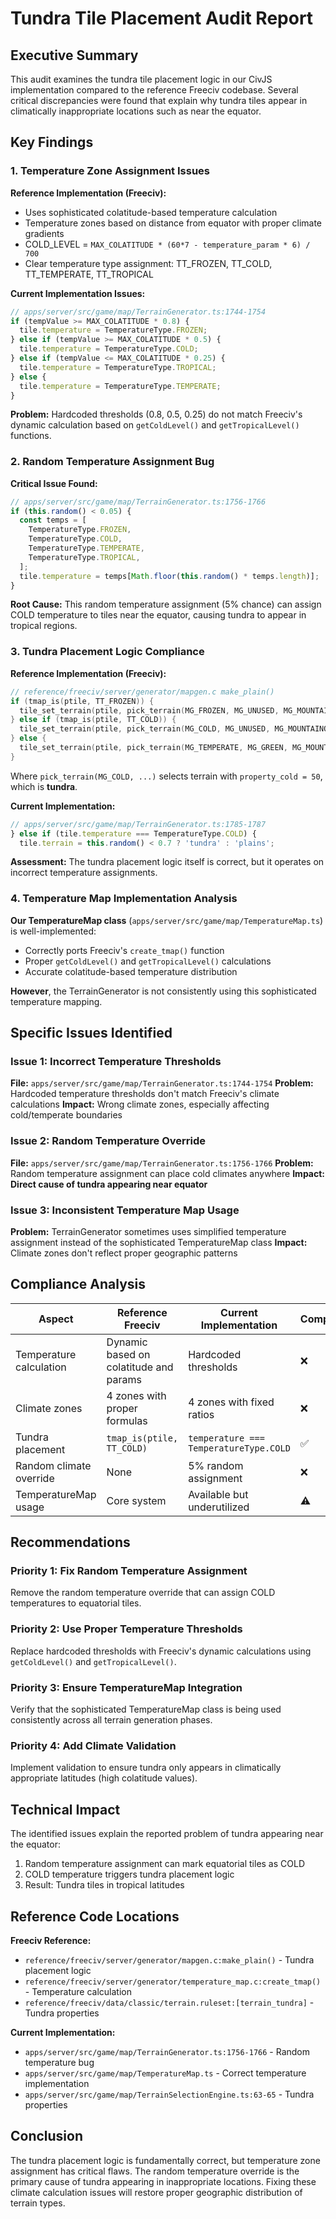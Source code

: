 # Tundra Tile Placement Audit Report

## Executive Summary

This audit examines the tundra tile placement logic in our CivJS implementation compared to the reference Freeciv codebase. Several critical discrepancies were found that explain why tundra tiles appear in climatically inappropriate locations such as near the equator.

## Key Findings

### 1. Temperature Zone Assignment Issues

**Reference Implementation (Freeciv):**
- Uses sophisticated colatitude-based temperature calculation
- Temperature zones based on distance from equator with proper climate gradients
- COLD_LEVEL = `MAX_COLATITUDE * (60*7 - temperature_param * 6) / 700`
- Clear temperature type assignment: TT_FROZEN, TT_COLD, TT_TEMPERATE, TT_TROPICAL

**Current Implementation Issues:**
```typescript
// apps/server/src/game/map/TerrainGenerator.ts:1744-1754
if (tempValue >= MAX_COLATITUDE * 0.8) {
  tile.temperature = TemperatureType.FROZEN;
} else if (tempValue >= MAX_COLATITUDE * 0.5) {
  tile.temperature = TemperatureType.COLD;
} else if (tempValue <= MAX_COLATITUDE * 0.25) {
  tile.temperature = TemperatureType.TROPICAL;
} else {
  tile.temperature = TemperatureType.TEMPERATE;
}
```

**Problem:** Hardcoded thresholds (0.8, 0.5, 0.25) do not match Freeciv's dynamic calculation based on `getColdLevel()` and `getTropicalLevel()` functions.

### 2. Random Temperature Assignment Bug

**Critical Issue Found:**
```typescript
// apps/server/src/game/map/TerrainGenerator.ts:1756-1766
if (this.random() < 0.05) {
  const temps = [
    TemperatureType.FROZEN,
    TemperatureType.COLD,
    TemperatureType.TEMPERATE,
    TemperatureType.TROPICAL,
  ];
  tile.temperature = temps[Math.floor(this.random() * temps.length)];
}
```

**Root Cause:** This random temperature assignment (5% chance) can assign COLD temperature to tiles near the equator, causing tundra to appear in tropical regions.

### 3. Tundra Placement Logic Compliance

**Reference Implementation (Freeciv):**
```c
// reference/freeciv/server/generator/mapgen.c make_plain()
if (tmap_is(ptile, TT_FROZEN)) {
  tile_set_terrain(ptile, pick_terrain(MG_FROZEN, MG_UNUSED, MG_MOUNTAINOUS));
} else if (tmap_is(ptile, TT_COLD)) {
  tile_set_terrain(ptile, pick_terrain(MG_COLD, MG_UNUSED, MG_MOUNTAINOUS));
} else {
  tile_set_terrain(ptile, pick_terrain(MG_TEMPERATE, MG_GREEN, MG_MOUNTAINOUS));
}
```

Where `pick_terrain(MG_COLD, ...)` selects terrain with `property_cold = 50`, which is **tundra**.

**Current Implementation:**
```typescript
// apps/server/src/game/map/TerrainGenerator.ts:1785-1787
} else if (tile.temperature === TemperatureType.COLD) {
  tile.terrain = this.random() < 0.7 ? 'tundra' : 'plains';
```

**Assessment:** The tundra placement logic itself is correct, but it operates on incorrect temperature assignments.

### 4. Temperature Map Implementation Analysis

**Our TemperatureMap class** (`apps/server/src/game/map/TemperatureMap.ts`) is well-implemented:
- Correctly ports Freeciv's `create_tmap()` function
- Proper `getColdLevel()` and `getTropicalLevel()` calculations
- Accurate colatitude-based temperature distribution

**However**, the TerrainGenerator is not consistently using this sophisticated temperature mapping.

## Specific Issues Identified

### Issue 1: Incorrect Temperature Thresholds
**File:** `apps/server/src/game/map/TerrainGenerator.ts:1744-1754`
**Problem:** Hardcoded temperature thresholds don't match Freeciv's climate calculations
**Impact:** Wrong climate zones, especially affecting cold/temperate boundaries

### Issue 2: Random Temperature Override
**File:** `apps/server/src/game/map/TerrainGenerator.ts:1756-1766`
**Problem:** Random temperature assignment can place cold climates anywhere
**Impact:** **Direct cause of tundra appearing near equator**

### Issue 3: Inconsistent Temperature Map Usage
**Problem:** TerrainGenerator sometimes uses simplified temperature assignment instead of the sophisticated TemperatureMap class
**Impact:** Climate zones don't reflect proper geographic patterns

## Compliance Analysis

| Aspect | Reference Freeciv | Current Implementation | Compliance |
|--------|------------------|----------------------|------------|
| Temperature calculation | Dynamic based on colatitude and params | Hardcoded thresholds | ❌ |
| Climate zones | 4 zones with proper formulas | 4 zones with fixed ratios | ❌ |
| Tundra placement | `tmap_is(ptile, TT_COLD)` | `temperature === TemperatureType.COLD` | ✅ |
| Random climate override | None | 5% random assignment | ❌ |
| TemperatureMap usage | Core system | Available but underutilized | ⚠️ |

## Recommendations

### Priority 1: Fix Random Temperature Assignment
Remove the random temperature override that can assign COLD temperatures to equatorial tiles.

### Priority 2: Use Proper Temperature Thresholds  
Replace hardcoded thresholds with Freeciv's dynamic calculations using `getColdLevel()` and `getTropicalLevel()`.

### Priority 3: Ensure TemperatureMap Integration
Verify that the sophisticated TemperatureMap class is being used consistently across all terrain generation phases.

### Priority 4: Add Climate Validation
Implement validation to ensure tundra only appears in climatically appropriate latitudes (high colatitude values).

## Technical Impact

The identified issues explain the reported problem of tundra appearing near the equator:
1. Random temperature assignment can mark equatorial tiles as COLD
2. COLD temperature triggers tundra placement logic
3. Result: Tundra tiles in tropical latitudes

## Reference Code Locations

**Freeciv Reference:**
- `reference/freeciv/server/generator/mapgen.c:make_plain()` - Tundra placement logic
- `reference/freeciv/server/generator/temperature_map.c:create_tmap()` - Temperature calculation
- `reference/freeciv/data/classic/terrain.ruleset:[terrain_tundra]` - Tundra properties

**Current Implementation:**
- `apps/server/src/game/map/TerrainGenerator.ts:1756-1766` - Random temperature bug
- `apps/server/src/game/map/TemperatureMap.ts` - Correct temperature implementation
- `apps/server/src/game/map/TerrainSelectionEngine.ts:63-65` - Tundra properties

## Conclusion

The tundra placement logic is fundamentally correct, but temperature zone assignment has critical flaws. The random temperature override is the primary cause of tundra appearing in inappropriate locations. Fixing these climate calculation issues will restore proper geographic distribution of terrain types.